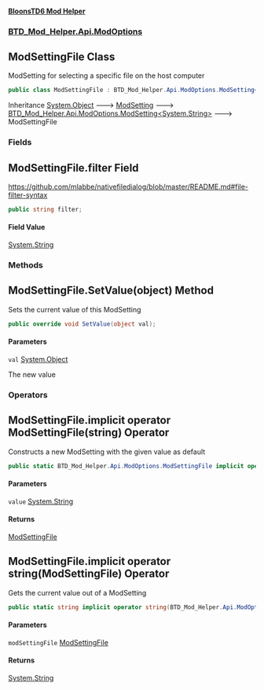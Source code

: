 #### [BloonsTD6 Mod Helper](index.md 'index')
### [BTD_Mod_Helper.Api.ModOptions](index.md#BTD_Mod_Helper.Api.ModOptions 'BTD_Mod_Helper.Api.ModOptions')

## ModSettingFile Class

ModSetting for selecting a specific file on the host computer

```csharp
public class ModSettingFile : BTD_Mod_Helper.Api.ModOptions.ModSetting<string>
```

Inheritance [System.Object](https://docs.microsoft.com/en-us/dotnet/api/System.Object 'System.Object') &#129106; [ModSetting](BTD_Mod_Helper.Api.ModOptions.ModSetting.md 'BTD_Mod_Helper.Api.ModOptions.ModSetting') &#129106; [BTD_Mod_Helper.Api.ModOptions.ModSetting&lt;](BTD_Mod_Helper.Api.ModOptions.ModSetting_T_.md 'BTD_Mod_Helper.Api.ModOptions.ModSetting<T>')[System.String](https://docs.microsoft.com/en-us/dotnet/api/System.String 'System.String')[&gt;](BTD_Mod_Helper.Api.ModOptions.ModSetting_T_.md 'BTD_Mod_Helper.Api.ModOptions.ModSetting<T>') &#129106; ModSettingFile
### Fields

<a name='BTD_Mod_Helper.Api.ModOptions.ModSettingFile.filter'></a>

## ModSettingFile.filter Field

https://github.com/mlabbe/nativefiledialog/blob/master/README.md#file-filter-syntax

```csharp
public string filter;
```

#### Field Value
[System.String](https://docs.microsoft.com/en-us/dotnet/api/System.String 'System.String')
### Methods

<a name='BTD_Mod_Helper.Api.ModOptions.ModSettingFile.SetValue(object)'></a>

## ModSettingFile.SetValue(object) Method

Sets the current value of this ModSetting

```csharp
public override void SetValue(object val);
```
#### Parameters

<a name='BTD_Mod_Helper.Api.ModOptions.ModSettingFile.SetValue(object).val'></a>

`val` [System.Object](https://docs.microsoft.com/en-us/dotnet/api/System.Object 'System.Object')

The new value
### Operators

<a name='BTD_Mod_Helper.Api.ModOptions.ModSettingFile.op_ImplicitBTD_Mod_Helper.Api.ModOptions.ModSettingFile(string)'></a>

## ModSettingFile.implicit operator ModSettingFile(string) Operator

Constructs a new ModSetting with the given value as default

```csharp
public static BTD_Mod_Helper.Api.ModOptions.ModSettingFile implicit operator ModSettingFile(string value);
```
#### Parameters

<a name='BTD_Mod_Helper.Api.ModOptions.ModSettingFile.op_ImplicitBTD_Mod_Helper.Api.ModOptions.ModSettingFile(string).value'></a>

`value` [System.String](https://docs.microsoft.com/en-us/dotnet/api/System.String 'System.String')

#### Returns
[ModSettingFile](BTD_Mod_Helper.Api.ModOptions.ModSettingFile.md 'BTD_Mod_Helper.Api.ModOptions.ModSettingFile')

<a name='BTD_Mod_Helper.Api.ModOptions.ModSettingFile.op_Implicitstring(BTD_Mod_Helper.Api.ModOptions.ModSettingFile)'></a>

## ModSettingFile.implicit operator string(ModSettingFile) Operator

Gets the current value out of a ModSetting

```csharp
public static string implicit operator string(BTD_Mod_Helper.Api.ModOptions.ModSettingFile modSettingFile);
```
#### Parameters

<a name='BTD_Mod_Helper.Api.ModOptions.ModSettingFile.op_Implicitstring(BTD_Mod_Helper.Api.ModOptions.ModSettingFile).modSettingFile'></a>

`modSettingFile` [ModSettingFile](BTD_Mod_Helper.Api.ModOptions.ModSettingFile.md 'BTD_Mod_Helper.Api.ModOptions.ModSettingFile')

#### Returns
[System.String](https://docs.microsoft.com/en-us/dotnet/api/System.String 'System.String')